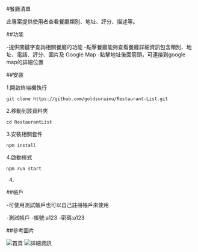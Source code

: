#餐廳清單

此專案提供使用者查看餐廳類別、地址、評分、描述等。

##功能

-提供關鍵字查詢相關餐廳的功能
-點擊餐廳能夠查看餐廳詳細資訊包含類別、地址、電話、評分、圖片及 Google Map
  -點擊地址後面箭頭，可連接到google map的詳細位置

##安裝

1.開啟終端機執行

```
git clone https://github.com/goldsuraimu/Restaurant-List.git
```

2.移動到該資料夾

```
cd RestaurantList
```

3.安裝相關套件

```
npm install
```

4.啟動程式

```
npm run start
```

4.

##帳戶

-可使用測試帳戶也可以自己註冊帳戶來使用

-測試帳戶
  -帳號:a123
  -密碼:a123

##參考圖片

![首頁](./public/images/reference_image1)
![詳細資訊](./public/images/reference_image2)